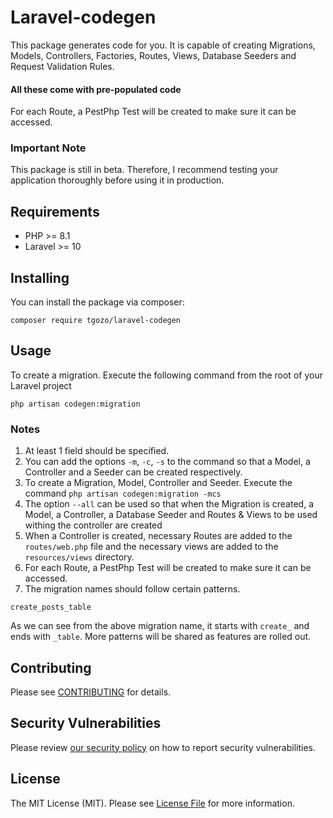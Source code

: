 # Laravel-codegen

This package generates code for you. It is capable of creating Migrations, Models, Controllers, Factories, Routes, Views, Database Seeders and Request Validation Rules.

#### All these come with pre-populated code

For each Route, a PestPhp Test will be created to make sure it can be accessed.

### Important Note

This package is still in beta. Therefore, I recommend testing your application thoroughly before using it in production.


## Requirements
- PHP >= 8.1
- Laravel >= 10

## Installing

You can install the package via composer:

```shell
composer require tgozo/laravel-codegen
```

## Usage

To create a migration. Execute the following command from the root of your Laravel project
```
php artisan codegen:migration
```

### Notes

1. At least 1 field should be specified.
1. You can add the options `-m`, `-c`, `-s` to the command so that a Model, a Controller and a Seeder can be created respectively.
1. To create a Migration, Model, Controller and Seeder. Execute the command ```php artisan codegen:migration -mcs```
1. The option `--all` can be used so that when the Migration is created, a Model, a Controller, a Database Seeder and Routes & Views to be used withing the controller are created
1. When a Controller is created, necessary Routes are added to the `routes/web.php` file and the necessary views are added to the `resources/views` directory.
1. For each Route, a PestPhp Test will be created to make sure it can be accessed.
1. The migration names should follow certain patterns.

```
create_posts_table
```
As we can see from the above migration name, it starts with `create_` and ends with `_table`. More patterns will be shared as features are rolled out.

## Contributing

Please see [CONTRIBUTING](contributing.md) for details.

## Security Vulnerabilities

Please review [our security policy](security.md) on how to report security vulnerabilities.

## License

The MIT License (MIT). Please see [License File](license.md) for more information.
